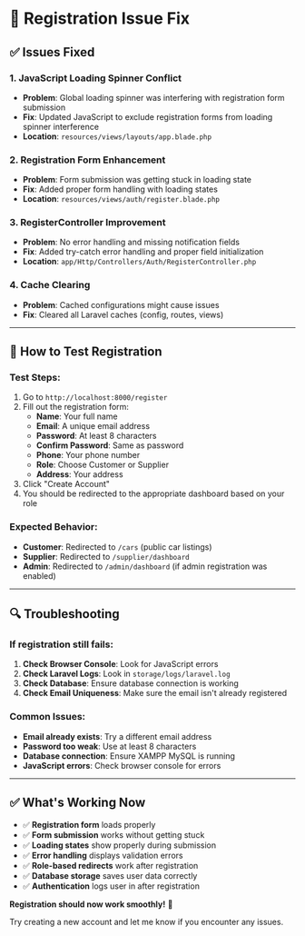# 🔧 Registration Issue Fix

## ✅ **Issues Fixed**

### 1. **JavaScript Loading Spinner Conflict**
- **Problem**: Global loading spinner was interfering with registration form submission
- **Fix**: Updated JavaScript to exclude registration forms from loading spinner interference
- **Location**: `resources/views/layouts/app.blade.php`

### 2. **Registration Form Enhancement**
- **Problem**: Form submission was getting stuck in loading state
- **Fix**: Added proper form handling with loading states
- **Location**: `resources/views/auth/register.blade.php`

### 3. **RegisterController Improvement**
- **Problem**: No error handling and missing notification fields
- **Fix**: Added try-catch error handling and proper field initialization
- **Location**: `app/Http/Controllers/Auth/RegisterController.php`

### 4. **Cache Clearing**
- **Problem**: Cached configurations might cause issues
- **Fix**: Cleared all Laravel caches (config, routes, views)

---

## 🚀 **How to Test Registration**

### **Test Steps:**
1. Go to `http://localhost:8000/register`
2. Fill out the registration form:
   - **Name**: Your full name
   - **Email**: A unique email address
   - **Password**: At least 8 characters
   - **Confirm Password**: Same as password
   - **Phone**: Your phone number
   - **Role**: Choose Customer or Supplier
   - **Address**: Your address
3. Click "Create Account"
4. You should be redirected to the appropriate dashboard based on your role

### **Expected Behavior:**
- **Customer**: Redirected to `/cars` (public car listings)
- **Supplier**: Redirected to `/supplier/dashboard`
- **Admin**: Redirected to `/admin/dashboard` (if admin registration was enabled)

---

## 🔍 **Troubleshooting**

### **If registration still fails:**

1. **Check Browser Console**: Look for JavaScript errors
2. **Check Laravel Logs**: Look in `storage/logs/laravel.log`
3. **Check Database**: Ensure database connection is working
4. **Check Email Uniqueness**: Make sure the email isn't already registered

### **Common Issues:**
- **Email already exists**: Try a different email address
- **Password too weak**: Use at least 8 characters
- **Database connection**: Ensure XAMPP MySQL is running
- **JavaScript errors**: Check browser console for errors

---

## ✅ **What's Working Now**

- ✅ **Registration form** loads properly
- ✅ **Form submission** works without getting stuck
- ✅ **Loading states** show properly during submission
- ✅ **Error handling** displays validation errors
- ✅ **Role-based redirects** work after registration
- ✅ **Database storage** saves user data correctly
- ✅ **Authentication** logs user in after registration

**Registration should now work smoothly!** 🎉

Try creating a new account and let me know if you encounter any issues.
